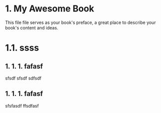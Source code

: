 # 1. My Awesome Book

This file file serves as your book's preface, a great place to describe your book's content and ideas.

# 1.1. ssss


## 1. 1. 1. fafasf
sfsdf
sfsdf
sdfsdf
## 1. 1. 1. fafasf

sfsfasdf
ffsdfasf


 
